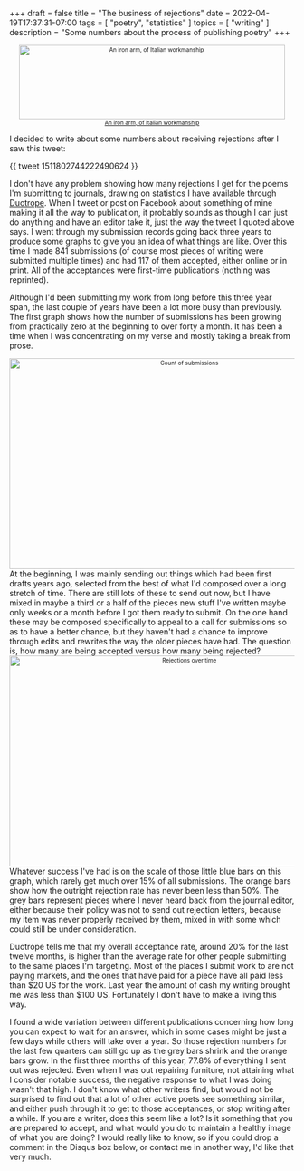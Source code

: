 +++
draft = false
title = "The business of rejections"
date = 2022-04-19T17:37:31-07:00
tags = [
  "poetry",
  "statistics"
]
topics = [
  "writing"
]
description = "Some numbers about the process of publishing poetry"
+++

<div align="center" style="font-size:x-small"><img src=https://milkfish08.s3.amazonaws.com/photo/blog/14592293198_4a0aa27714_o.jpg" alt="An iron arm, of Italian workmanship" width="470" height="131" /><br /><a href="https://archive.org/details/sussexarchaeolog08suss/page/316/mode/1up?view=theater">An iron arm, of Italian workmanship</a></div>

I decided to write about some numbers about receiving rejections after I saw this tweet:

{{ tweet 1511802744222490624 }}

I don't have any problem showing how many rejections I get for the poems I'm submitting to journals, drawing on statistics I have available through [Duotrope](https://duotrope.com).
When I tweet or post on Facebook about something of mine making it all the way to publication, it probably sounds as though I can just do anything and have an editor take it, just the way the tweet I quoted above says.
I went through my submission records going back three years to produce some graphs to give you an idea of what things are like.
Over this time I made 841 submissions (of course most pieces of writing were submitted multiple times) and had 117 of them accepted, either online or in print.
All of the acceptances were first-time publications (nothing was reprinted).

Although I'd been submitting my work from long before this three year span, the last couple of years have been a lot more busy than previously.
The first graph shows how the number of submissions has been growing from practically zero at the beginning to over forty a month.
It has been a time when I was concentrating on my verse and mostly taking a break from prose.

<div align="center" style="font-size:x-small"><img src="https://milkfish08.s3.amazonaws.com/photo/blog/submissions.png" title="Count of submissions" alt="Count of submissions" width=620 height=372 align="center"/></div>
At the beginning, I was mainly sending out things which had been first drafts years ago, selected from the best of what I'd composed over a long stretch of time.
There are still lots of these to send out now, but I have mixed in maybe a third or a half of the pieces new stuff I've written maybe only weeks or a month before I got them ready to submit.
On the one hand these may be composed specifically to appeal to a call for submissions so as to have a better chance, but they haven't had a chance to improve through edits and rewrites the way the older pieces have had.
The question is, how many are being accepted versus how many being rejected?

<div align="center" style="font-size:x-small"><img src="https://milkfish08.s3.amazonaws.com/photo/blog/rejections.png" title="Rejections over time" alt="Rejections over time" width=620 height=372 align="center"/></div>
Whatever success I've had is on the scale of those little blue bars on this graph, which rarely get much over 15% of all submissions.
The orange bars show how the outright rejection rate has never been less than 50%.
The grey bars represent pieces where I never heard back from the journal editor, either because their policy was not to send out rejection letters, because my item was never properly received by them, mixed in with some which could still be under consideration.

Duotrope tells me that my overall acceptance rate, around 20% for the last twelve months, is higher than the average rate for other people submitting to the same places I'm targeting.
Most of the places I submit work to are not paying markets, and the ones that have paid for a piece have all paid less than $20 US for the work.
Last year the amount of cash my writing brought me was less than $100 US.
Fortunately I don't have to make a living this way.

I found a wide variation between different publications concerning how long you can expect to wait for an answer, which in some cases might be just a few days while others will take over a year.
So those rejection numbers for the last few quarters can still go up as the grey bars shrink and the orange bars grow.
In the first three months of this year, 77.8% of everything I sent out was rejected.
Even when I was out repairing furniture, not attaining what I consider notable success, the negative response to what I was doing wasn't that high.
I don't know what other writers find, but would not be surprised to find out that a lot of other active poets see something similar, and either push through it to get to those acceptances, or stop writing after a while.
If you are a writer, does this seem like a lot?
Is it something that you are prepared to accept, and what would you do to maintain a healthy image of what you are doing?
I would really like to know, so if you could drop a comment in the Disqus box below, or contact me in another way, I'd like that very much.
